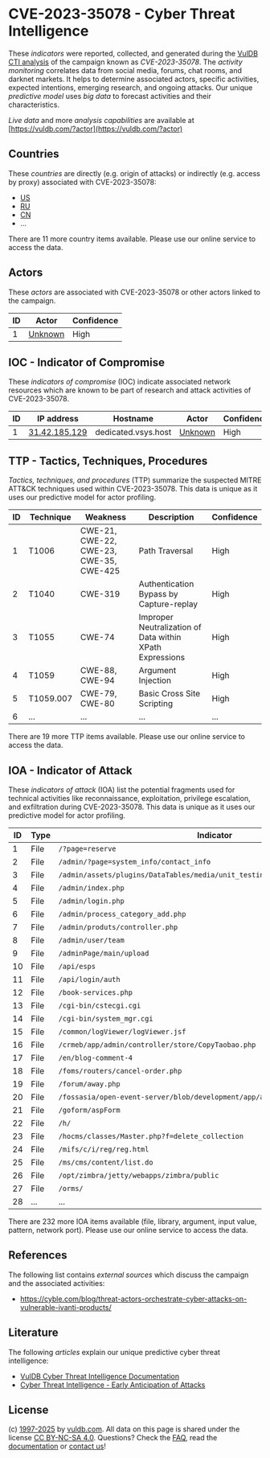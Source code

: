 # CVE-2023-35078 - Cyber Threat Intelligence

These _indicators_ were reported, collected, and generated during the [VulDB CTI analysis](https://vuldb.com/?kb.cti) of the campaign known as _CVE-2023-35078_. The _activity monitoring_ correlates data from social media, forums, chat rooms, and darknet markets. It helps to determine associated actors, specific activities, expected intentions, emerging research, and ongoing attacks. Our unique _predictive model_ uses _big data_ to forecast activities and their characteristics.

_Live data_ and more _analysis capabilities_ are available at [https://vuldb.com/?actor](https://vuldb.com/?actor)

## Countries

These _countries_ are directly (e.g. origin of attacks) or indirectly (e.g. access by proxy) associated with CVE-2023-35078:

* [US](https://vuldb.com/?country.us)
* [RU](https://vuldb.com/?country.ru)
* [CN](https://vuldb.com/?country.cn)
* ...

There are 11 more country items available. Please use our online service to access the data.

## Actors

These _actors_ are associated with CVE-2023-35078 or other actors linked to the campaign.

ID | Actor | Confidence
-- | ----- | ----------
1 | [Unknown](https://vuldb.com/?actor.unknown) | High

## IOC - Indicator of Compromise

These _indicators of compromise_ (IOC) indicate associated network resources which are known to be part of research and attack activities of CVE-2023-35078.

ID | IP address | Hostname | Actor | Confidence
-- | ---------- | -------- | ----- | ----------
1 | [31.42.185.129](https://vuldb.com/?ip.31.42.185.129) | dedicated.vsys.host | [Unknown](https://vuldb.com/?actor.unknown) | High

## TTP - Tactics, Techniques, Procedures

_Tactics, techniques, and procedures_ (TTP) summarize the suspected MITRE ATT&CK techniques used within CVE-2023-35078. This data is unique as it uses our predictive model for actor profiling.

ID | Technique | Weakness | Description | Confidence
-- | --------- | -------- | ----------- | ----------
1 | T1006 | CWE-21, CWE-22, CWE-23, CWE-35, CWE-425 | Path Traversal | High
2 | T1040 | CWE-319 | Authentication Bypass by Capture-replay | High
3 | T1055 | CWE-74 | Improper Neutralization of Data within XPath Expressions | High
4 | T1059 | CWE-88, CWE-94 | Argument Injection | High
5 | T1059.007 | CWE-79, CWE-80 | Basic Cross Site Scripting | High
6 | ... | ... | ... | ...

There are 19 more TTP items available. Please use our online service to access the data.

## IOA - Indicator of Attack

These _indicators of attack_ (IOA) list the potential fragments used for technical activities like reconnaissance, exploitation, privilege escalation, and exfiltration during CVE-2023-35078. This data is unique as it uses our predictive model for actor profiling.

ID | Type | Indicator | Confidence
-- | ---- | --------- | ----------
1 | File | `/?page=reserve` | High
2 | File | `/admin/?page=system_info/contact_info` | High
3 | File | `/admin/assets/plugins/DataTables/media/unit_testing/templates/two_tables.php` | High
4 | File | `/admin/index.php` | High
5 | File | `/admin/login.php` | High
6 | File | `/admin/process_category_add.php` | High
7 | File | `/admin/produts/controller.php` | High
8 | File | `/admin/user/team` | High
9 | File | `/adminPage/main/upload` | High
10 | File | `/api/esps` | Medium
11 | File | `/api/login/auth` | High
12 | File | `/book-services.php` | High
13 | File | `/cgi-bin/cstecgi.cgi` | High
14 | File | `/cgi-bin/system_mgr.cgi` | High
15 | File | `/common/logViewer/logViewer.jsf` | High
16 | File | `/crmeb/app/admin/controller/store/CopyTaobao.php` | High
17 | File | `/en/blog-comment-4` | High
18 | File | `/foms/routers/cancel-order.php` | High
19 | File | `/forum/away.php` | High
20 | File | `/fossasia/open-event-server/blob/development/app/api/helpers/mail.py` | High
21 | File | `/goform/aspForm` | High
22 | File | `/h/` | Low
23 | File | `/hocms/classes/Master.php?f=delete_collection` | High
24 | File | `/mifs/c/i/reg/reg.html` | High
25 | File | `/ms/cms/content/list.do` | High
26 | File | `/opt/zimbra/jetty/webapps/zimbra/public` | High
27 | File | `/orms/` | Low
28 | ... | ... | ...

There are 232 more IOA items available (file, library, argument, input value, pattern, network port). Please use our online service to access the data.

## References

The following list contains _external sources_ which discuss the campaign and the associated activities:

* https://cyble.com/blog/threat-actors-orchestrate-cyber-attacks-on-vulnerable-ivanti-products/

## Literature

The following _articles_ explain our unique predictive cyber threat intelligence:

* [VulDB Cyber Threat Intelligence Documentation](https://vuldb.com/?kb.cti)
* [Cyber Threat Intelligence - Early Anticipation of Attacks](https://www.scip.ch/en/?labs.20201022)

## License

(c) [1997-2025](https://vuldb.com/?kb.changelog) by [vuldb.com](https://vuldb.com/?kb.about). All data on this page is shared under the license [CC BY-NC-SA 4.0](https://creativecommons.org/licenses/by-nc-sa/4.0/). Questions? Check the [FAQ](https://vuldb.com/?kb.faq), read the [documentation](https://vuldb.com/?kb) or [contact us](https://vuldb.com/?contact)!
